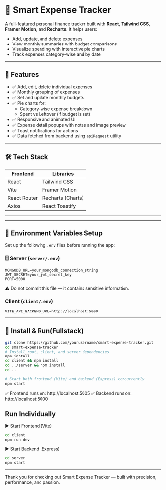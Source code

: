 # 💸 Smart Expense Tracker

A full-featured personal finance tracker built with **React**, **Tailwind CSS**, **Framer Motion**, and **Recharts**. It helps users:

- Add, update, and delete expenses
- View monthly summaries with budget comparisons
- Visualize spending with interactive pie charts
- Track expenses category-wise and by date

---

## 🚀 Features

- ✅ Add, edit, delete individual expenses  
- ✅ Monthly grouping of expenses  
- ✅ Set and update monthly budgets  
- ✅ Pie charts for:
  - Category-wise expense breakdown
  - Spent vs Leftover (if budget is set)  
- ✅ Responsive and animated UI  
- ✅ Expense detail popups with notes and image preview  
- ✅ Toast notifications for actions  
- ✅ Data fetched from backend using `apiRequest` utility  

---

## 🛠 Tech Stack

| Frontend       | Libraries           |
|----------------|---------------------|
| React          | Tailwind CSS        |
| Vite           | Framer Motion       |
| React Router   | Recharts (Charts)   |
| Axios          | React Toastify      |

---

---

## 🔐 Environment Variables Setup

Set up the following `.env` files before running the app:

### 🗄️ Server (`server/.env`)

```env
MONGODB_URL=your_mongodb_connection_string
JWT_SECRET=your_jwt_secret_key
PORT=5000
```
⚠️ Do not commit this file — it contains sensitive information.

### Client (`client/.env`)
```env
VITE_API_BACKEND_URL=http://localhost:5000
```
---

## 🧩 Install & Run(Fullstack)

```bash
git clone https://github.com/yourusername/smart-expense-tracker.git
cd smart-expense-tracker
# Install root, client, and server dependencies
npm install
cd client && npm install
cd ../server && npm install
cd ..

# Start both frontend (Vite) and backend (Express) concurrently
npm start
```
✅ Frontend runs on: http://localhost:5005
✅ Backend runs on: http://localhost:5000


##  Run Individually
▶️ Start Frontend (Vite)
```bash
cd client
npm run dev
```

▶️ Start Backend (Express)
```bash
cd server
npm start

```
---

Thank you for checking out Smart Expense Tracker — built with precision, performance, and passion.







